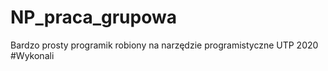 # NP_praca_grupowa
 Bardzo prosty programik robiony na narzędzie programistyczne UTP 2020
#Wykonali
